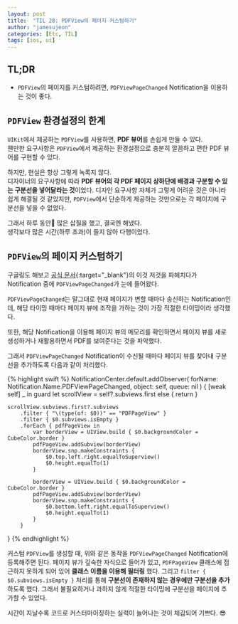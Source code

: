 ```yaml
---
layout: post
title:  "TIL 28: PDFView의 페이지 커스텀하기"
author: "jamesujeon"
categories: [Etc, TIL]
tags: [ios, ui]
---
```


## TL;DR

- `PDFView`의 페이지를 커스텀하려면, `PDFViewPageChanged` Notification을 이용하는 것이 좋다.

## `PDFView` 환경설정의 한계

`UIKit`에서 제공하는 `PDFView`를 사용하면, **PDF 뷰어**를 손쉽게 만들 수 있다.  
웬만한 요구사항은 `PDFView`에서 제공하는 환경설정으로 충분히 깔끔하고 편한 PDF 뷰어를 구현할 수 있다.

하지만, 현실은 항상 그렇게 녹록지 않다.  
디자이너의 요구사항에 따라 **PDF 뷰어의 각 PDF 페이지 상하단에 배경과 구분할 수 있는 구분선을 넣어달라는 것**이었다.
디자인 요구사항 자체가 그렇게 어려운 것은 아니라 쉽게 해결될 것 같았지만,
`PDFView`에서 단순하게 제공하는 것만으로는 각 페이지에 구분선을 넣을 수 없었다.

그래서 하루 동안 많은 삽질을 했고, 결국엔 해냈다.  
생각보다 많은 시간(하루 초과)이 들지 않아 다행이었다.

## `PDFView`의 페이지 커스텀하기

구글링도 해보고 [공식 문서](https://developer.apple.com/documentation/pdfkit/pdfview){:target="_blank"}의
이것 저것을 파헤치다가 Notification 중에 `PDFViewPageChanged`가 눈에 들어왔다.

`PDFViewPageChanged`는 말그대로 현재 페이지가 변할 때마다 송신하는 Notification인데,
해당 타이밍 때마다 페이지 뷰에 조작을 가하는 것이 가장 적절한 타이밍이라 생각했다.

또한, 해당 Notification을 이용해 페이지 뷰의 메모리를 확인하면서
페이지 뷰를 새로 생성하거나 재활용하면서 PDF를 보여준다는 것을 파악했다.

그래서 `PDFViewPageChanged` Notification이 수신될 때마다 페이지 뷰를 찾아내 구분선을 추가하도록 다음과 같이 처리했다.

{% highlight swift %}
NotificationCenter.default.addObserver(
    forName: Notification.Name.PDFViewPageChanged,
    object: self,
    queue: nil
) { [weak self] _ in
    guard let scrollView = self?.subviews.first else { return }

    scrollView.subviews.first?.subviews
        .filter { "\(type(of: $0))" == "PDFPageView" }
        .filter { $0.subviews.isEmpty }
        .forEach { pdfPageView in
            var borderView = UIView.build { $0.backgroundColor = CubeColor.border }
            pdfPageView.addSubview(borderView)
            borderView.snp.makeConstraints {
                $0.top.left.right.equalToSuperview()
                $0.height.equalTo(1)
            }

            borderView = UIView.build { $0.backgroundColor = CubeColor.border }
            pdfPageView.addSubview(borderView)
            borderView.snp.makeConstraints {
                $0.bottom.left.right.equalToSuperview()
                $0.height.equalTo(1)
            }
        }
}
{% endhighlight %}

커스텀 `PDFView`를 생성할 때, 위와 같은 동작을 `PDFViewPageChanged` Notification에 등록해주면 된다.
페이지 뷰가 깊숙한 자식으로 들어가 있고, `PDFPageView` 클래스에 접근하지 못하게 되어 있어 **클래스 이름을 이용해 필터링** 했다.
그리고 `filter { $0.subviews.isEmpty }` 처리를 통해 **구분선이 존재하지 않는 경우에만 구분선을 추가**하도록 했다.
그래서 불필요하거나 과하지 않게 적절한 타이밍에 구분선을 페이지에 추가할 수 있었다.

시간이 지날수록 코드로 커스터마이징하는 실력이 늘어나는 것이 체감되어 기쁘다. 😎
